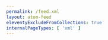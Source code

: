 ```yaml
---
permalink: /feed.xml
layout: atom-feed
eleventyExcludeFromCollections: true
internalPageTypes: [ 'xml' ]
---
```

